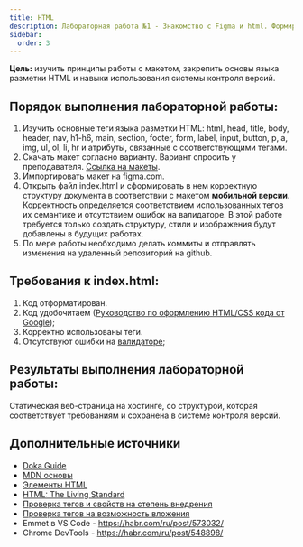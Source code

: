 ```yaml
---
title: HTML
description: Лабораторная работа №1 - Знакомство с Figma и html. Формирование структуры документа по макету
sidebar:
  order: 3
---
```


**Цель:** изучить принципы работы с макетом, закрепить основы языка разметки HTML и навыки использования системы контроля версий.

## Порядок выполнения лабораторной работы:

1. Изучить основные теги языка разметки HTML: html, head, title, body, header, nav, h1-h6, main, section, footer, form, label, input, button, p, a, img, ul, ol, li, hr и атрибуты, связанные с соответствующими тегами.
1. Скачать макет согласно варианту. Вариант спросить у преподавателя. [Ссылка на макеты](https://disk.yandex.ru/d/SCRx2f2QwoatVA).
1. Импортировать макет на figma.com.
1. Открыть файл index.html и сформировать в нем корректную структуру документа в соответствии с макетом **мобильной версии**. Корректность определяется соответствием использованных тегов их семантике и отсутствием ошибок на валидаторе. В этой работе требуется только создать структуру, стили и изображения будут добавлены в будущих работах.
1. По мере работы необходимо делать коммиты и отправлять изменения на удаленный репозиторий на github.

## Требования к index.html:

1. Код отформатирован.
1. Код удобочитаем ([Руководство по оформлению HTML/CSS кода от Google](https://habr.com/ru/post/143452/));
1. Корректно использованы теги.
1. Отсутствуют ошибки на [валидаторе](https://validator.w3.org/);

## Результаты выполнения лабораторной работы:

Статическая веб-страница на хостинге, со структурой, которая соответствует требованиям и сохранена в системе контроля версий.

## Дополнительные источники

- [Doka Guide](https://doka.guide/)
- [MDN основы](https://developer.mozilla.org/ru/docs/Learn/Getting_started_with_the_web/HTML_basics)
- [Элементы HTML](https://developer.mozilla.org/ru/docs/Web/HTML/Element)
- [HTML: The Living Standard](https://html.spec.whatwg.org/dev/)
- [Проверка тегов и свойств на степень внедрения](https://caniuse.com/)
- [Проверка тегов на возможность вложения](https://caninclude.glitch.me/)
- Emmet в VS Code - https://habr.com/ru/post/573032/
- Chrome DevTools - https://habr.com/ru/post/548898/
